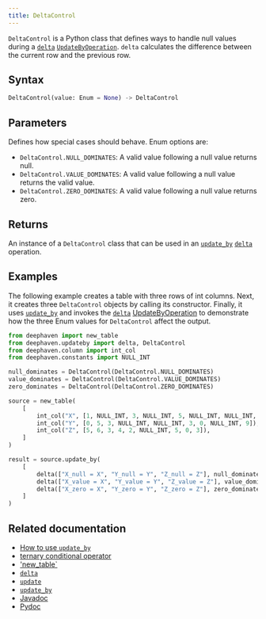 ```yaml
---
title: DeltaControl
---
```


`DeltaControl` is a Python class that defines ways to handle null values during a [`delta`](./delta.md) [`UpdateByOperation`](./updateBy.md#parameters). `delta` calculates the difference between the current row and the previous row.

## Syntax

```python syntax
DeltaControl(value: Enum = None) -> DeltaControl
```

## Parameters

<ParamTable>
<Param name="value" type="Enum">

Defines how special cases should behave. Enum options are:

- `DeltaControl.NULL_DOMINATES`: A valid value following a null value returns null.
- `DeltaControl.VALUE_DOMINATES`: A valid value following a null value returns the valid value.
- `DeltaControl.ZERO_DOMINATES`: A valid value following a null value returns zero.

</Param>
</ParamTable>

## Returns

An instance of a `DeltaControl` class that can be used in an [`update_by`](./updateBy.md) [`delta`](./delta.md) operation.

## Examples

The following example creates a table with three rows of int columns. Next, it creates three `DeltaControl` objects by calling its constructor. Finally, it uses [`update_by`](./updateBy.md) and invokes the [`delta`](./delta.md) [UpdateByOperation](./updateBy.md#parameters) to demonstrate how the three Enum values for `DeltaControl` affect the output.

```python order=result,source
from deephaven import new_table
from deephaven.updateby import delta, DeltaControl
from deephaven.column import int_col
from deephaven.constants import NULL_INT

null_dominates = DeltaControl(DeltaControl.NULL_DOMINATES)
value_dominates = DeltaControl(DeltaControl.VALUE_DOMINATES)
zero_dominates = DeltaControl(DeltaControl.ZERO_DOMINATES)

source = new_table(
    [
        int_col("X", [1, NULL_INT, 3, NULL_INT, 5, NULL_INT, NULL_INT, 8, 9]),
        int_col("Y", [0, 5, 3, NULL_INT, NULL_INT, 3, 0, NULL_INT, 9]),
        int_col("Z", [5, 6, 3, 4, 2, NULL_INT, 5, 0, 3]),
    ]
)

result = source.update_by(
    [
        delta(["X_null = X", "Y_null = Y", "Z_null = Z"], null_dominates),
        delta(["X_value = X", "Y_value = Y", "Z_value = Z"], value_dominates),
        delta(["X_zero = X", "Y_zero = Y", "Z_zero = Z"], zero_dominates),
    ]
)
```

## Related documentation

- [How to use `update_by`](../../../how-to-guides/use-update-by.md)
- [ternary conditional operator](../../../how-to-guides/ternary-if-how-to.md)
- ['new_table`](../create/newTable.md)
- [`delta`](./delta.md)
- [`update`](../select/update.md)
- [`update_by`](./updateBy.md)
- [Javadoc](/core/javadoc/io/deephaven/api/updateby/OperationControl.html)
- [Pydoc](/core/pydoc/code/deephaven.updateby.html#deephaven.updateby.BadDataBehavior)
